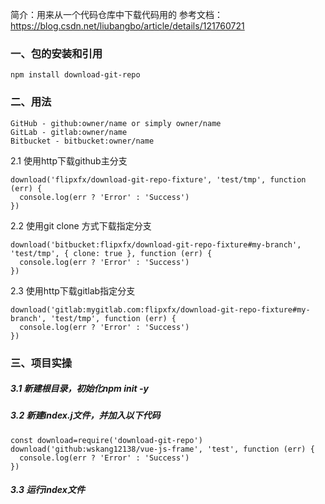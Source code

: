 简介：用来从一个代码仓库中下载代码用的
参考文档：https://blog.csdn.net/liubangbo/article/details/121760721
### 一、包的安装和引用

```
npm install download-git-repo
```

### 二、用法

```
GitHub - github:owner/name or simply owner/name
GitLab - gitlab:owner/name
Bitbucket - bitbucket:owner/name
```
2.1 使用http下载github主分支

```
download('flipxfx/download-git-repo-fixture', 'test/tmp', function (err) {
  console.log(err ? 'Error' : 'Success')
})
```
2.2 使用git clone 方式下载指定分支

```
download('bitbucket:flipxfx/download-git-repo-fixture#my-branch', 'test/tmp', { clone: true }, function (err) {
  console.log(err ? 'Error' : 'Success')
})
```
2.3 使用http下载gitlab指定分支

```
download('gitlab:mygitlab.com:flipxfx/download-git-repo-fixture#my-branch', 'test/tmp', function (err) {
  console.log(err ? 'Error' : 'Success')
})
```
### 三、项目实操
##### 3.1 新建根目录，初始化npm init -y
##### 3.2 新建index.j文件，并加入以下代码

```
const download=require('download-git-repo')
download('github:wskang12138/vue-js-frame', 'test', function (err) {
  console.log(err ? 'Error' : 'Success')
})
```
##### 3.3 运行index文件
